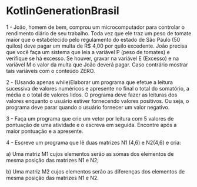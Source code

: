 # KotlinGenerationBrasil
1 - João, homem de bem, comprou um microcomputador para controlar o rendimento diário
de seu trabalho. Toda vez que ele traz um peso de tomate maior que o estabelecido pelo
regulamento do estado de São Paulo (50 quilos) deve pagar um multa de R$ 4,00 por quilo
excedente. João precisa que você faça um sistema que leia a variável P (peso de tomates) e
verifique se há excesso. Se houver, gravar na variável E (Excesso) e na variável M o valor
da multa que João deverá pagar. Caso contrário mostrar tais variáveis com o conteúdo
ZERO.

2 - (Usando apenas while)Elaborar um programa que efetue a leitura sucessiva de valores numéricos e
apresente no final o total do somatório, a média e o total de valores lidos. O programa
deve fazer as leituras dos valores enquanto o usuário estiver fornecendo valores
positivos. Ou seja, o programa deve parar quando o usuário fornecer um valor
negativo.

3 - Faça um programa que crie um vetor por leitura com 5 valores de pontuação de uma
atividade e o escreva em seguida. Encontre após a maior pontuação e a apresente.

4 - Escreve um programa que lê duas matrizes N1 (4,6) e N2(4,6) e cria:

a) Uma matriz M1 cujos elementos serão as somas dos elementos de mesma posição
das matrizes N1 e N2;

b) Uma matriz M2 cujos elementos serão as diferenças dos elementos de mesma
posição das matrizes N1 e N2.